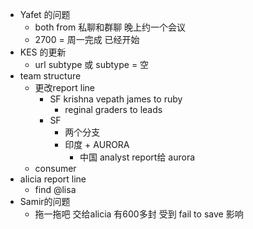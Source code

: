 - Yafet 的问题
	- both from 私聊和群聊 晚上约一个会议
	- 2700 = 周一完成 已经开始
- KES 的更新
	- url subtype 或 subtype = 空
- team structure
	- 更改report line
		- SF krishna vepath james to ruby
			- reginal graders to leads
		- SF
			- 两个分支
			- 印度 + AURORA
				- 中国 analyst report给 aurora
	- consumer
- alicia report line
	- find @lisa
- Samir的问题
	- 拖一拖吧 交给alicia 有600多封 受到 fail to save 影响
